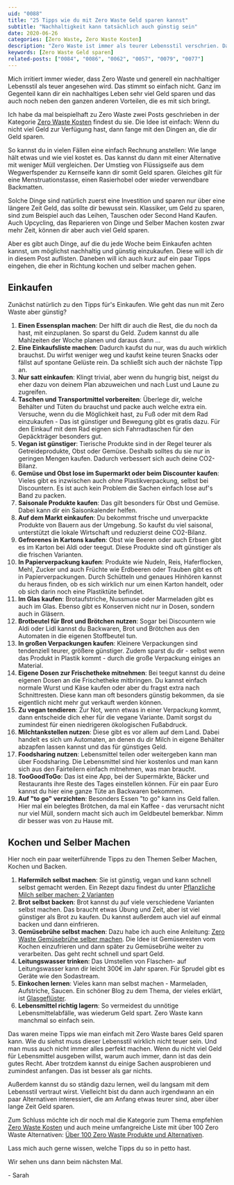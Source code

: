 ```yaml
---
uid: "0088"
title: "25 Tipps wie du mit Zero Waste Geld sparen kannst"
subtitle: "Nachhaltigkeit kann tatsächlich auch günstig sein"
date: 2020-06-26
categories: [Zero Waste, Zero Waste Kosten]
description: "Zero Waste ist immer als teurer Lebensstil verschrien. Das ist aber zu kurz gedacht. Ich zeige dir wie es auch günstig geht."
keywords: [Zero Waste Geld sparen]
related-posts: ["0084", "0086", "0062", "0057", "0079", "0077"]
---
```

Mich irritiert immer wieder, dass Zero Waste und generell ein nachhaltiger Lebensstil als teuer angesehen wird. Das stimmt so einfach nicht. Ganz im Gegenteil kann dir ein nachhaltiges Leben sehr viel Geld sparen und das auch noch neben den ganzen anderen Vorteilen, die es mit sich bringt.

Ich habe da mal beispielhaft zu Zero Waste zwei Posts geschrieben in der Kategorie [Zero Waste Kosten](/category/zero-waste-kosten.html) findest du sie. Die Idee ist einfach: Wenn du nicht viel Geld zur Verfügung hast, dann fange mit den Dingen an, die dir Geld sparen.
<!--more-->

So kannst du in vielen Fällen eine einfach Rechnung anstellen: Wie lange hält etwas und wie viel kostet es. Das kannst du dann mit einer Alternative mit weniger Müll vergleichen. Der Umstieg von Flüssigseife aus dem Wegwerfspender zu Kernseife kann dir somit Geld sparen. Gleiches gilt für eine Menstruationstasse, einen Rasierhobel oder wieder verwendbare Backmatten.

Solche Dinge sind natürlich zuerst eine Investition und sparen nur über eine längere Zeit Geld, das sollte dir bewusst sein. Klassiker, um Geld zu sparen, sind zum Beispiel auch das Leihen, Tauschen oder Second Hand Kaufen. Auch Upcycling, das Reparieren von Dinge und Selber Machen kosten zwar mehr Zeit, können dir aber auch viel Geld sparen.

Aber es gibt auch Dinge, auf die du jede Woche beim Einkaufen achten kannst, um möglichst nachhaltig und günstig einzukaufen. Diese will ich dir in diesem Post auflisten. Daneben will ich auch kurz auf ein paar Tipps eingehen, die eher in Richtung kochen und selber machen gehen.

## Einkaufen
Zunächst natürlich zu den Tipps für's Einkaufen. Wie geht das nun mit Zero Waste aber günstig?

1. **Einen Essensplan machen**: Der hilft dir auch die Rest, die du noch da hast, mit einzuplanen. So sparst du Geld. Zudem kannst du alle Mahlzeiten der Woche planen und daraus dann ...
2. **Eine Einkaufsliste machen**: Dadurch kaufst du nur, was du auch wirklich brauchst. Du wirfst weniger weg und kaufst keine teuren Snacks oder fällst auf spontane Gelüste rein. Da schließt sich auch der nächste Tipp an.
3. **Nur satt einkaufen**: Klingt trivial, aber wenn du hungrig bist, neigst du eher dazu von deinem Plan abzuweichen und nach Lust und Laune zu zugreifen.
4. **Taschen und Transportmittel vorbereiten**: Überlege dir, welche Behälter und Tüten du brauchst und packe auch welche extra ein. Versuche, wenn du die Möglichkeit hast, zu Fuß oder mit dem Rad einzukaufen - Das ist günstiger und Bewegung gibt es gratis dazu. Für den Einkauf mit dem Rad eignen sich Fahrradtaschen für den Gepäckträger besonders gut.
5. **Vegan ist günstiger**: Tierische Produkte sind in der Regel teurer als Getreideprodukte, Obst oder Gemüse. Deshalb solltes du sie nur in geringen Mengen kaufen. Dadurch verbessert sich auch deine CO2-Bilanz.
6. **Gemüse und Obst lose im Supermarkt oder beim Discounter kaufen**: Vieles gibt es inzwischen auch ohne Plastikverpackung, selbst bei Discountern. Es ist auch kein Problem die Sachen einfach lose auf's Band zu packen.
7. **Saisonale Produkte kaufen**: Das gilt besonders für Obst und Gemüse. Dabei kann dir ein Saisonkalender helfen.
8. **Auf dem Markt einkaufen**: Du bekommst frische und unverpackte Produkte von Bauern aus der Umgebung. So kaufst du viel saisonal, unterstützt die lokale Wirtschaft und reduzierst deine CO2-Bilanz.
9. **Gefrorenes in Kartons kaufen**: Obst wie Beeren oder auch Erbsen gibt es im Karton bei Aldi oder teegut. Diese Produkte sind oft günstiger als die frischen Varianten.
10. **In Papierverpackung kaufen**: Produkte wie Nudeln, Reis, Haferflocken, Mehl, Zucker und auch Früchte wie Erdbeeren oder Trauben gibt es oft in Papierverpackungen. Durch Schütteln und genaues Hinhören kannst du heraus finden, ob es sich wirklich nur um einen Karton handelt, oder ob sich darin noch eine Plastiktüte befindet.
11. **Im Glas kaufen**: Brotaufstriche, Nussmuse oder Marmeladen gibt es auch im Glas. Ebenso gibt es Konserven nicht nur in Dosen, sondern auch in Gläsern.
12. **Brotbeutel für Brot und Brötchen nutzen**: Sogar bei Discountern wie Aldi oder Lidl kannst du Backwaren, Brot und Brötchen aus den Automaten in die eigenen Stoffbeutel tun.
13. **In großen Verpackungen kaufen**: Kleinere Verpackungen sind tendenziell teurer, größere günstiger. Zudem sparst du dir - selbst wenn das Produkt in Plastik kommt - durch die große Verpackung einiges an Material.
14. **Eigene Dosen zur Frischetheke mitnehmen**: Bei teegut kannst du deine eigenen Dosen an die Frischetheke mitbringen. Du kannst einfach normale Wurst und Käse kaufen oder aber du fragst extra nach Schnittresten. Diese kann man oft besonders günstig bekommen, da sie eigentlich nicht mehr gut verkauft werden können.
15. **Zu vegan tendieren**: Zur Not, wenn etwas in einer Verpackung kommt, dann entscheide dich eher für die vegane Variante. Damit sorgst du zumindest für einen niedrigeren ökologischen Fußabdruck.
16. **Milchtankstellen nutzen**: Diese gibt es vor allem auf dem Land. Dabei handelt es sich um Automaten, an denen du dir Milch in eigene Behälter abzapfen lassen kannst und das für günstiges Geld.
17. **Foodsharing nutzen**: Lebensmittel teilen oder weitergeben kann man über Foodsharing. Die Lebensmittel sind hier kostenlos und man kann sich aus den Fairteilern einfach mitnehmen, was man braucht.
18. **TooGoodToGo**: Das ist eine App, bei der Supermärkte, Bäcker und Restaurants ihre Reste des Tages einstellen können. Für ein paar Euro kannst du hier eine ganze Tüte an Backwaren bekommen.
19. **Auf "to go" verzichten**: Besonders Essen "to go" kann ins Geld fallen. Hier mal ein belegtes Brötchen, da mal ein Kaffee - das verursacht nicht nur viel Müll, sondern macht sich auch im Geldbeutel bemerkbar. Nimm dir besser was von zu Hause mit.

## Kochen und Selber Machen
Hier noch ein paar weiterführende Tipps zu den Themen Selber Machen, Kochen und Backen.

1. **Hafermilch selbst machen**: Sie ist günstig, vegan und kann schnell selbst gemacht werden. Ein Rezept dazu findest du unter [Pflanzliche Milch selber machen: 2 Varianten](/blog/milchalternativen-selber-machen/)
2. **Brot selbst backen**: Brot kannst du auf viele verschiedene Varianten selbst machen. Das braucht etwas Übung und Zeit, aber ist viel günstiger als Brot zu kaufen. Du kannst außerdem auch viel auf einmal backen und dann einfrieren.
3. **Gemüsebrühe selbst machen**: Dazu habe ich auch eine Anleitung: [Zero Waste Gemüsebrühe selber machen](/blog/zero-waste-gemuesebruehe-selbst-machen/). Die Idee ist Gemüseresten vom Kochen einzufrieren und dann später zu Gemüsebrühe weiter zu verarbeiten. Das geht recht schnell und spart Geld.
4. **Leitungswasser trinken**: Das Umstellen von Flaschen- auf Leitungswasser kann dir leicht 300€ im Jahr sparen. Für Sprudel gibt es Geräte wie den Sodastream.
5. **Einkochen lernen**: Vieles kann man selbst machen - Marmeladen, Aufstriche, Saucen. Ein schöner Blog zu dem Thema, der vieles erklärt, ist [Glasgeflüster](https://glasgefluester.de/).
6. **Lebensmittel richtig lagern**: So vermeidest du unnötige Lebensmittelabfälle, was wiederum Geld spart. Zero Waste kann manchmal so einfach sein.

Das waren meine Tipps wie man einfach mit Zero Waste bares Geld sparen kann. Wie du siehst muss dieser Lebensstil wirklich nicht teuer sein. Und man muss auch nicht immer alles perfekt machen. Wenn du nicht viel Geld für Lebensmittel ausgeben willst, warum auch immer, dann ist das dein gutes Recht. Aber trotzdem kannst du einige Sachen ausprobieren und zumindest anfangen. Das ist besser als gar nichts.

Außerdem kannst du so ständig dazu lernen, weil du langsam mit dem Lebensstil vertraut wirst. Vielleicht bist du dann auch irgendwann an ein paar Alternativen interessiert, die am Anfang etwas teurer sind, aber über lange Zeit Geld sparen.

Zum Schluss möchte ich dir noch mal die Kategorie zum Thema empfehlen [Zero Waste Kosten](/category/zero-waste-kosten.html) und auch meine umfangreiche Liste mit über 100 Zero Waste Alternativen: [Über 100 Zero Waste Produkte und Alternativen](/blog/100-zero-waste-produkte-und-zero-waste-alternativen/).

Lass mich auch gerne wissen, welche Tipps du so in petto hast.

Wir sehen uns dann beim nächsten Mal.

\- Sarah
